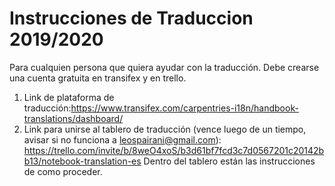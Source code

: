 # Instrucciones de Traduccion 2019/2020

Para cualquien persona que quiera ayudar con la traducción. Debe crearse una cuenta gratuita en transifex y en trello.

1. Link de plataforma de traducción:https://www.transifex.com/carpentries-i18n/handbook-translations/dashboard/
2. Link para unirse al tablero de traducción (vence luego de un tiempo, avisar si no funciona a leospairani@gmail.com): 
https://trello.com/invite/b/8weO4xoS/b3d61bf7fcd3c7d0567201c20142bb13/notebook-translation-es Dentro del tablero están 
las instrucciones de como proceder.
